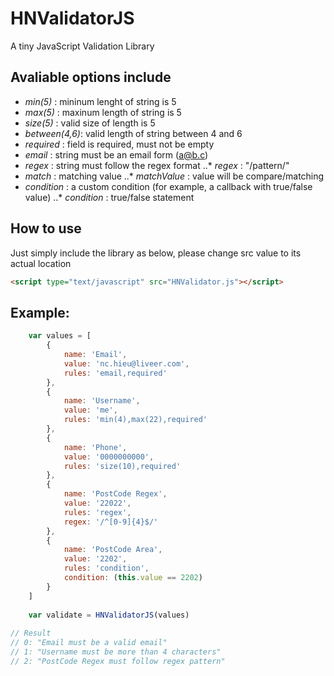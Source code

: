 # HNValidatorJS #
A tiny JavaScript Validation Library

## Avaliable options include ##
 - _min(5)_     : mininum lenght of string is 5
 - _max(5)_     : maxinum length of string is 5
 - _size(5)_    : valid size of length is 5
 - _between(4,6)_: valid length of string between 4 and 6
 - _required_   : field is required, must not be empty
 - _email_      : string must be an email form (a@b.c)
 - _regex_      : string must follow the regex format
 ..* _regex_     : "/pattern/"
 - _match_      : matching value
 ..* _matchValue_ : value will be compare/matching
 - _condition_  : a custom condition (for example, a callback with true/false value)
 ..* _condition_ : true/false statement

## How to use ##
Just simply include the library as below, please change src value to its actual location
```html
<script type="text/javascript" src="HNValidator.js"></script>
```
## Example: ##
```javascript
    var values = [
        {
            name: 'Email',
            value: 'nc.hieu@liveer.com',
            rules: 'email,required'
        },
        {
            name: 'Username',
            value: 'me',
            rules: 'min(4),max(22),required'
        },
        {
            name: 'Phone',
            value: '0000000000',
            rules: 'size(10),required'
        },
        {
            name: 'PostCode Regex',
            value: '22022',
            rules: 'regex',
            regex: '/^[0-9]{4}$/'
        },
        {
            name: 'PostCode Area',
            value: '2202',
            rules: 'condition',
            condition: (this.value == 2202)
        }
    ]
    
    var validate = HNValidatorJS(values)
    
// Result
// 0: "Email must be a valid email"
// 1: "Username must be more than 4 characters"
// 2: "PostCode Regex must follow regex pattern"
```
